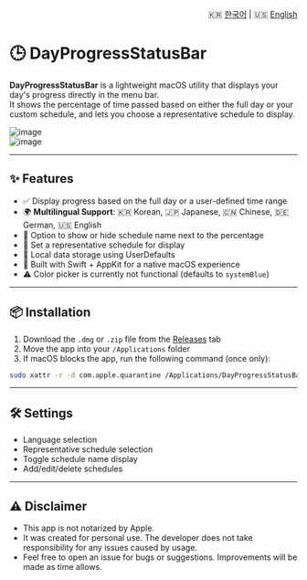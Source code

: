 <p align="right">
🇰🇷 <a href="./README_ko.md">한국어</a> | 🇺🇸 <a href="./README.md">English</a>
</p>

# 🕒 DayProgressStatusBar

**DayProgressStatusBar** is a lightweight macOS utility that displays your day's progress directly in the menu bar.  
It shows the percentage of time passed based on either the full day or your custom schedule, and lets you choose a representative schedule to display.

![image](https://github.com/user-attachments/assets/f56c8e07-3afc-41ab-a734-76918cc6f6e5)  
![image](https://github.com/user-attachments/assets/7b084e99-42b2-4744-be6f-5be24701e839)

---

## ✨ Features

- ✅ Display progress based on the full day or a user-defined time range  
- 🌍 **Multilingual Support**: 🇰🇷 Korean, 🇯🇵 Japanese, 🇨🇳 Chinese, 🇩🇪 German, 🇺🇸 English  
- 🔄 Option to show or hide schedule name next to the percentage
- 🎯 Set a representative schedule for display
- 💾 Local data storage using UserDefaults
- 🍎 Built with Swift + AppKit for a native macOS experience
- ⚠️ Color picker is currently not functional (defaults to `systemBlue`)

---

## 📦 Installation

1. Download the `.dmg` or `.zip` file from the [Releases](https://github.com/yourname/DayProgressStatusBar/releases) tab
2. Move the app into your `/Applications` folder
3. If macOS blocks the app, run the following command (once only):

```bash
sudo xattr -r -d com.apple.quarantine /Applications/DayProgressStatusBar.app
```

---

## 🛠 Settings
-	Language selection
-	Representative schedule selection
-	Toggle schedule name display
-	Add/edit/delete schedules

---

## ⚠️ Disclaimer
- This app is not notarized by Apple.
- It was created for personal use. The developer does not take responsibility for any issues caused by usage.
- Feel free to open an issue for bugs or suggestions. Improvements will be made as time allows.
